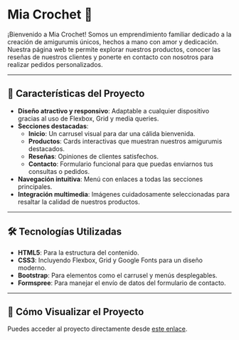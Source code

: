 # Mia Crochet 🧶

¡Bienvenido a Mia Crochet! Somos un emprendimiento familiar dedicado a la creación de amigurumis únicos, hechos a mano con amor y dedicación. Nuestra página web te permite explorar nuestros productos, conocer las reseñas de nuestros clientes y ponerte en contacto con nosotros para realizar pedidos personalizados.

---

## 🌟 Características del Proyecto

- **Diseño atractivo y responsivo**: Adaptable a cualquier dispositivo gracias al uso de Flexbox, Grid y media queries.
- **Secciones destacadas**:
  - **Inicio**: Un carrusel visual para dar una cálida bienvenida.
  - **Productos**: Cards interactivas que muestran nuestros amigurumis destacados.
  - **Reseñas**: Opiniones de clientes satisfechos.
  - **Contacto**: Formulario funcional para que puedas enviarnos tus consultas o pedidos.
- **Navegación intuitiva**: Menú con enlaces a todas las secciones principales.
- **Integración multimedia**: Imágenes cuidadosamente seleccionadas para resaltar la calidad de nuestros productos.

---

## 🛠️ Tecnologías Utilizadas

- **HTML5**: Para la estructura del contenido.
- **CSS3**: Incluyendo Flexbox, Grid y Google Fonts para un diseño moderno.
- **Bootstrap**: Para elementos como el carrusel y menús desplegables.
- **Formspree**: Para manejar el envío de datos del formulario de contacto.

---

## 🚀 Cómo Visualizar el Proyecto

Puedes acceder al proyecto directamente desde <a href="https://mia-crochet.netlify.app/" target="_blank">este enlace</a>. 

